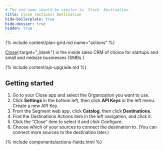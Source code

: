 ```yaml
---
# The end name should be similar to `Slack  Destination`
title: Close (Actions) Destination
hide-boilerplate: true
hide-dossier: true
hidden: true
---
```


<!-- This template is meant for Actions-based destinations that do not have an existing Classic or non-Actions-based version. For Actions Destinations that are a new version of a classic destination, see the doc-template-update.md template. -->

{% include content/plan-grid.md name="actions" %}

<!-- Include a brief description of the destination here, along with a link to your website. -->
[Close](https://close.com/){:target="_blank"} is the inside sales CRM of choice for startups and small and midsize businesses (SMBs.)


<!-- This include describes the requirement of A.js 2.0 or higher for Actions compatibility, and is required if your destination has a web component. -->

{% include content/ajs-upgrade.md %}

<!-- The section below explains how to enable and configure the destination. Include any configuration steps not captured below. For example, obtaining an API key from your platform and any configuration steps required to connect to the destination. -->

## Getting started

1. Go to your Close app and select the Organization you want to use.
2. Click **Settings** in the bottom left, then click **API Keys** in the left menu. Create a new API Key.
3. From the Segment web app, click **Catalog**, then click **Destinations**.
4. Find the Destinations Actions item in the left navigation, and click it.
5. Click the “Close” item to select it and click Configure.
6. Choose which of your sources to connect the destination to. (You can connect more sources to the destination later.)

<!-- The line below renders a table of connection settings (if applicable), Pre-built Mappings, and available actions. -->

{% include components/actions-fields.html %}

<!--
Additional Context

Include additional information that you think will be useful to the user here. For information that is specific to an individual mapping, please add that as a comment so that the Segment docs team can include it in the auto-generated content for that mapping.
-->
